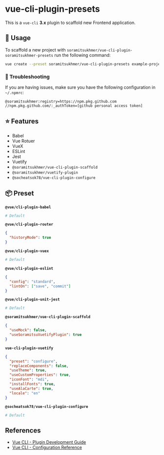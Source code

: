 # vue-cli-plugin-presets

This is a `vue-cli` **3.x** plugin to scaffold new Frontend application.

## 🤘 Usage

To scaffold a new project with `soramitsukhmer/vue-cli-plugin-soramitsukhmer-presets` run the following command:

```sh
vue create --preset soramitsukhmer/vue-cli-plugin-presets example-project
```

### 💁 Troubleshooting

If you are having issues, make sure you have the following configuration in `~/.npmrc`:

```
@soramitsukhmer:registry=https://npm.pkg.github.com
//npm.pkg.github.com/:_authToken=[github personal access token]
```


## ⭐ Features

- Babel
- Vue Rotuer
- VueX
- ESLint
- Jest
- Vuetify
- `@soramitsukhmer/vue-cli-plugin-scaffold`
- `@soramitsukhmer/vuetify-plugin`
- `@socheatsok78/vue-cli-plugin-configure`

## 📦 Preset

**`@vue/cli-plugin-babel`**
```sh
# Default
```

**`@vue/cli-plugin-router`**
```json
{
  "historyMode": true
}
```

**`@vue/cli-plugin-vuex`**
```sh
# Default
```

**`@vue/cli-plugin-eslint`**
```json
{
  "config": "standard",
  "lintOn": ["save", "commit"]
}
```

**`@vue/cli-plugin-unit-jest`**
```sh
# Default
```


**`@soramitsukhmer/vue-cli-plugin-scaffold`**
```json
{
  "useMock": false,
  "useSoramitsuVuetifyPlugin": true
}
```

**`vue-cli-plugin-vuetify`**
```json
{
  "preset": "configure",
  "replaceComponents": false,
  "useTheme": true,
  "useCustomProperties": true,
  "iconFont": "mdi",
  "installFonts": true,
  "useAlaCarte": true,
  "locale": "en"
}
```

**`@socheatsok78/vue-cli-plugin-configure`**
```sh
# Default
```

## References

- [Vue CLI - Plugin Development Guide](https://cli.vuejs.org/dev-guide/plugin-dev.html#getting-started)
- [Vue CLI - Configuration Reference](https://cli.vuejs.org/config/#configuration-reference)
